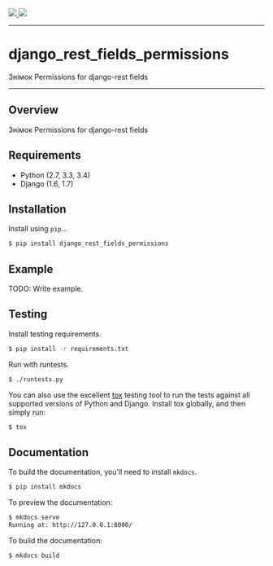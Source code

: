 <div class="badges">
    <a href="http://travis-ci.org/AndriiPidlisnyi/django_rest_fields_permissions_package">
        <img src="https://travis-ci.org/AndriiPidlisnyi/django_rest_fields_permissions_package.svg?branch=master">
    </a>
    <a href="https://pypi.python.org/pypi/django_rest_fields_permissions">
        <img src="https://img.shields.io/pypi/v/django_rest_fields_permissions.svg">
    </a>
</div>

---

# django_rest_fields_permissions

Знімок Permissions for django-rest fields

---

## Overview

Знімок Permissions for django-rest fields

## Requirements

* Python (2.7, 3.3, 3.4)
* Django (1.6, 1.7)

## Installation

Install using `pip`...

```bash
$ pip install django_rest_fields_permissions
```

## Example

TODO: Write example.

## Testing

Install testing requirements.

```bash
$ pip install -r requirements.txt
```

Run with runtests.

```bash
$ ./runtests.py
```

You can also use the excellent [tox](http://tox.readthedocs.org/en/latest/) testing tool to run the tests against all supported versions of Python and Django. Install tox globally, and then simply run:

```bash
$ tox
```

## Documentation

To build the documentation, you'll need to install `mkdocs`.

```bash
$ pip install mkdocs
```

To preview the documentation:

```bash
$ mkdocs serve
Running at: http://127.0.0.1:8000/
```

To build the documentation:

```bash
$ mkdocs build
```
